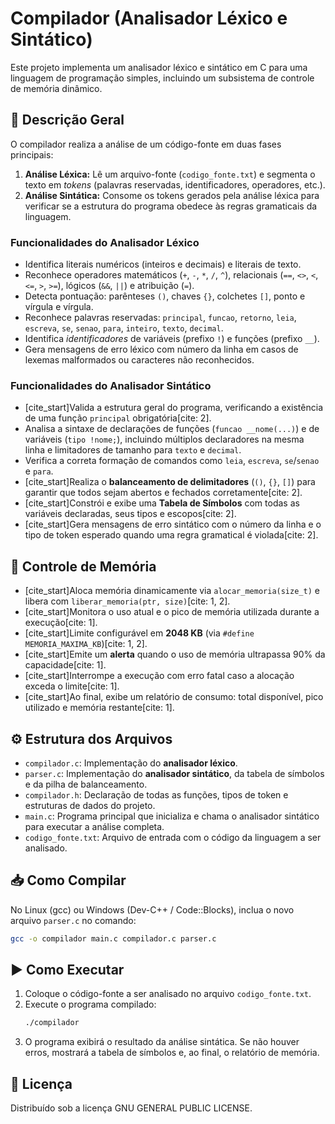 # Compilador (Analisador Léxico e Sintático)

Este projeto implementa um analisador léxico e sintático em C para uma linguagem de programação simples, incluindo um subsistema de controle de memória dinâmico.

## 📝 Descrição Geral

O compilador realiza a análise de um código-fonte em duas fases principais:

1.  **Análise Léxica:** Lê um arquivo-fonte (`codigo_fonte.txt`) e segmenta o texto em *tokens* (palavras reservadas, identificadores, operadores, etc.).
2.  **Análise Sintática:** Consome os tokens gerados pela análise léxica para verificar se a estrutura do programa obedece às regras gramaticais da linguagem.

### Funcionalidades do Analisador Léxico

- Identifica literais numéricos (inteiros e decimais) e literais de texto.
- Reconhece operadores matemáticos (`+`, `-`, `*`, `/`, `^`), relacionais (`==`, `<>`, `<`, `<=`, `>`, `>=`), lógicos (`&&`, `||`) e atribuição (`=`).
- Detecta pontuação: parênteses `()`, chaves `{}`, colchetes `[]`, ponto e vírgula e vírgula.
- Reconhece palavras reservadas: `principal`, `funcao`, `retorno`, `leia`, `escreva`, `se`, `senao`, `para`, `inteiro`, `texto`, `decimal`.
- Identifica *identificadores* de variáveis (prefixo `!`) e funções (prefixo `__`).
- Gera mensagens de erro léxico com número da linha em casos de lexemas malformados ou caracteres não reconhecidos.

### Funcionalidades do Analisador Sintático

- [cite\_start]Valida a estrutura geral do programa, verificando a existência de uma função `principal` obrigatória[cite: 2].
- Analisa a sintaxe de declarações de funções (`funcao __nome(...)`) e de variáveis (`tipo !nome;`), incluindo múltiplos declaradores na mesma linha e limitadores de tamanho para `texto` e `decimal`.
- Verifica a correta formação de comandos como `leia`, `escreva`, `se`/`senao` e `para`.
- [cite\_start]Realiza o **balanceamento de delimitadores** (`()`, `{}`, `[]`) para garantir que todos sejam abertos e fechados corretamente[cite: 2].
- [cite\_start]Constrói e exibe uma **Tabela de Símbolos** com todas as variáveis declaradas, seus tipos e escopos[cite: 2].
- [cite\_start]Gera mensagens de erro sintático com o número da linha e o tipo de token esperado quando uma regra gramatical é violada[cite: 2].

## 💾 Controle de Memória

- [cite\_start]Aloca memória dinamicamente via `alocar_memoria(size_t)` e libera com `liberar_memoria(ptr, size)`[cite: 1, 2].
- [cite\_start]Monitora o uso atual e o pico de memória utilizada durante a execução[cite: 1].
- [cite\_start]Limite configurável em **2048 KB** (via `#define MEMORIA_MAXIMA_KB`)[cite: 1, 2].
- [cite\_start]Emite um **alerta** quando o uso de memória ultrapassa 90% da capacidade[cite: 1].
- [cite\_start]Interrompe a execução com erro fatal caso a alocação exceda o limite[cite: 1].
- [cite\_start]Ao final, exibe um relatório de consumo: total disponível, pico utilizado e memória restante[cite: 1].

## ⚙️ Estrutura dos Arquivos

- `compilador.c`: Implementação do **analisador léxico**.
- `parser.c`: Implementação do **analisador sintático**, da tabela de símbolos e da pilha de balanceamento.
- `compilador.h`: Declaração de todas as funções, tipos de token e estruturas de dados do projeto.
- `main.c`: Programa principal que inicializa e chama o analisador sintático para executar a análise completa.
- `codigo_fonte.txt`: Arquivo de entrada com o código da linguagem a ser analisado.

## 📥 Como Compilar

No Linux (gcc) ou Windows (Dev-C++ / Code::Blocks), inclua o novo arquivo `parser.c` no comando:

```bash
gcc -o compilador main.c compilador.c parser.c
```

## ▶️ Como Executar

1.  Coloque o código-fonte a ser analisado no arquivo `codigo_fonte.txt`.
2.  Execute o programa compilado:
    ```bash
    ./compilador
    ```
3.  O programa exibirá o resultado da análise sintática. Se não houver erros, mostrará a tabela de símbolos e, ao final, o relatório de memória.

## 📄 Licença

Distribuído sob a licença GNU GENERAL PUBLIC LICENSE.